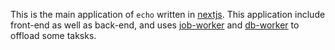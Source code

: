 This is the main application of `echo` written in [nextjs](https://nextjs.org). This application include front-end as well as back-end, and uses [job-worker](../job-worker/) and [db-worker](../db-worker/) to offload some taksks.